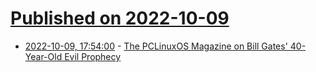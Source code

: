 # [Published on 2022-10-09](index.md)

* [2022-10-09, 17:54:00](https://soylentnews.org/article.pl?sid=22/10/08/1856230&from=rss) - [The PCLinuxOS Magazine on Bill Gates' 40-Year-Old Evil Prophecy](https://soylentnews.org/article.pl?sid=22/10/08/1856230&from=rss)
